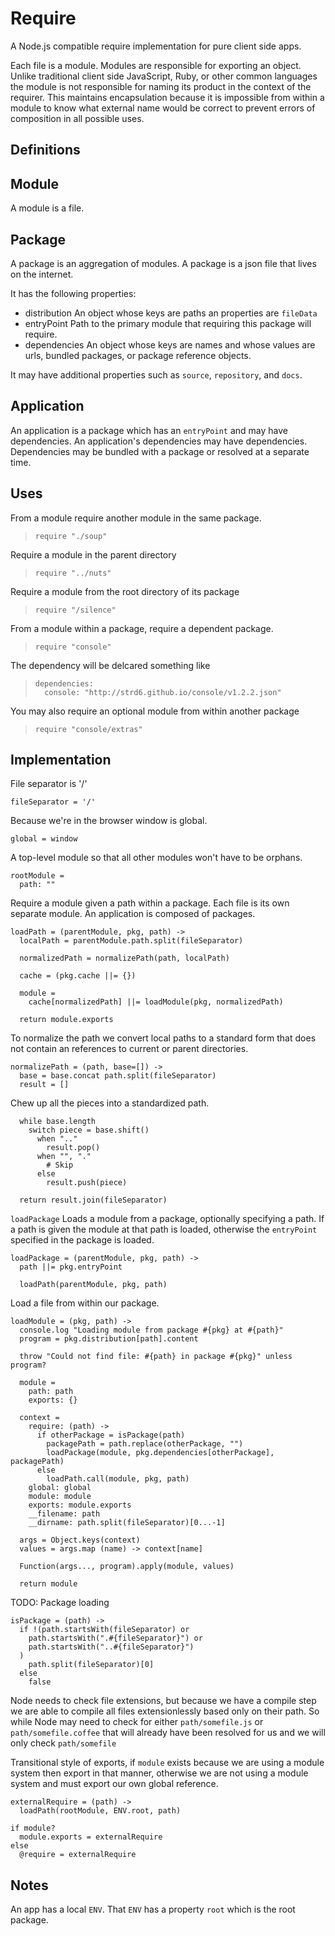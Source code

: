 Require
=======

A Node.js compatible require implementation for pure client side apps.

Each file is a module. Modules are responsible for exporting an object. Unlike
traditional client side JavaScript, Ruby, or other common languages the module
is not responsible for naming its product in the context of the requirer. This
maintains encapsulation because it is impossible from within a module to know
what external name would be correct to prevent errors of composition in all
possible uses.

Definitions
-----------

## Module

A module is a file.

## Package

A package is an aggregation of modules. A package is a json file that lives on
the internet. 

It has the following properties:

- distribution An object whose keys are paths an properties are `fileData`
- entryPoint Path to the primary module that requiring this package will require.
- dependencies An object whose keys are names and whose values are urls, 
  bundled packages, or package reference objects.

It may have additional properties such as `source`, `repository`, and `docs`.

## Application

An application is a package which has an `entryPoint` and may have dependencies.
An application's dependencies may have dependencies. Dependencies may be 
bundled with a package or resolved at a separate time.

Uses
----

From a module require another module in the same package.

>     require "./soup"

Require a module in the parent directory

>     require "../nuts"

Require a module from the root directory of its package

>     require "/silence"

From a module within a package, require a dependent package.

>     require "console"

The dependency will be delcared something like

>     dependencies:
>       console: "http://strd6.github.io/console/v1.2.2.json"

You may also require an optional module from within another package

>     require "console/extras"

Implementation
--------------
    
File separator is '/'

    fileSeparator = '/'

Because we're in the browser window is global.

    global = window

A top-level module so that all other modules won't have to be orphans.

    rootModule =
      path: ""

Require a module given a path within a package. Each file is its own separate 
module. An application is composed of packages.

    loadPath = (parentModule, pkg, path) ->
      localPath = parentModule.path.split(fileSeparator)

      normalizedPath = normalizePath(path, localPath)
      
      cache = (pkg.cache ||= {})
      
      module = 
        cache[normalizedPath] ||= loadModule(pkg, normalizedPath)

      return module.exports

To normalize the path we convert local paths to a standard form that does not
contain an references to current or parent directories.

    normalizePath = (path, base=[]) ->
      base = base.concat path.split(fileSeparator)
      result = []

Chew up all the pieces into a standardized path.

      while base.length
        switch piece = base.shift()
          when ".."
            result.pop()
          when "", "."
            # Skip
          else
            result.push(piece)
            
      return result.join(fileSeparator)

`loadPackage` Loads a module from a package, optionally specifying a path. If a
path is given the module at that path is loaded, otherwise the `entryPoint`
specified in the package is loaded.

    loadPackage = (parentModule, pkg, path) ->
      path ||= pkg.entryPoint
      
      loadPath(parentModule, pkg, path)

Load a file from within our package.

    loadModule = (pkg, path) ->
      console.log "Loading module from package #{pkg} at #{path}"
      program = pkg.distribution[path].content

      throw "Could not find file: #{path} in package #{pkg}" unless program?

      module =
        path: path
        exports: {}

      context =
        require: (path) ->
          if otherPackage = isPackage(path)
            packagePath = path.replace(otherPackage, "")
            loadPackage(module, pkg.dependencies[otherPackage], packagePath)
          else
            loadPath.call(module, pkg, path)
        global: global
        module: module
        exports: module.exports
        __filename: path
        __dirname: path.split(fileSeparator)[0...-1]
      
      args = Object.keys(context)
      values = args.map (name) -> context[name]

      Function(args..., program).apply(module, values)

      return module

TODO: Package loading

    isPackage = (path) ->
      if !(path.startsWith(fileSeparator) or
        path.startsWith(".#{fileSeparator}") or
        path.startsWith("..#{fileSeparator}")
      )
        path.split(fileSeparator)[0]
      else
        false

Node needs to check file extensions, but because we have a compile step we are
able to compile all files extensionlessly based only on their path. So while
Node may need to check for either `path/somefile.js` or `path/somefile.coffee` 
that will already have been resolved for us and we will only check 
`path/somefile`

Transitional style of exports, if `module` exists because we are using a module
system then export in that manner, otherwise we are not using a module system
and must export our own global reference.

    externalRequire = (path) ->
      loadPath(rootModule, ENV.root, path)

    if module?
      module.exports = externalRequire
    else
      @require = externalRequire

Notes
-----

An app has a local `ENV`. That `ENV` has a property `root` which is the root
package.
